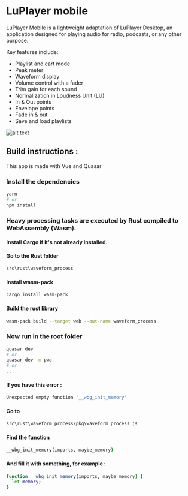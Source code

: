 # LuPlayer mobile
LuPlayer Mobile is a lightweight adaptation of LuPlayer Desktop, an application designed for playing audio for radio, podcasts, or any other purpose.

Key features include:

- Playlist and cart mode
- Peak meter
- Waveform display
- Volume control with a fader
- Trim gain for each sound
- Normalization in Loudness Unit (LU)
- In & Out points
- Envelope points
- Fade in & out
- Save and load playlists


![alt text]([screenshots/1.jpg](https://github.com/LucienLefebvre/luplayer_mobile/blob/aaf01ab29a33d96cc55f735879f5001305aa4390/screenshots/1.jpg))
## Build instructions :

This app is made with Vue and Quasar

### Install the dependencies

```bash
yarn
# or
npm install
```

### Heavy processing tasks are executed by Rust compiled to WebAssembly (Wasm).
#### Install Cargo if it's not already installed.
#### Go to the Rust folder
```bash
src\rust\waveform_process
```
#### Install wasm-pack
```bash
cargo install wasm-pack
```
#### Build the rust library
```bash
wasm-pack build --target web --out-name waveform_process
```

### Now run in the root folder
```bash
quasar dev
# or
quasar dev -m pwa
# or
...
```
#### If you have this error :
```bash
Unexpected empty function '__wbg_init_memory'
```
#### Go to
```bash
src\rust\waveform_process\pkg\waveform_process.js
```
#### Find the function
```bash
__wbg_init_memory(imports, maybe_memory)
```
#### And fill it with something, for example :
```bash
function __wbg_init_memory(imports, maybe_memory) {
  let memory;
}
```
